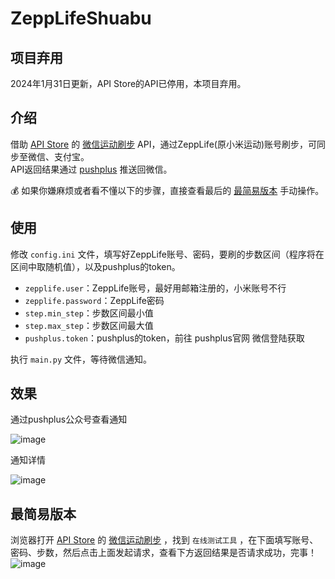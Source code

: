 # ZeppLifeShuabu
## 项目弃用
2024年1月31日更新，API Store的API已停用，本项目弃用。

## 介绍
借助 [API Store](https://apis.jxcxin.cn/) 的 [微信运动刷步](https://apis.jxcxin.cn/doc/mi.html) API，通过ZeppLife(原小米运动)账号刷步，可同步至微信、支付宝。  
API返回结果通过 [pushplus](http://www.pushplus.plus/) 推送回微信。  

:moneybag: 如果你嫌麻烦或者看不懂以下的步骤，直接查看最后的 [最简易版本](#最简易版本) 手动操作。

## 使用
修改 `config.ini` 文件，填写好ZeppLife账号、密码，要刷的步数区间（程序将在区间中取随机值），以及pushplus的token。
+ `zepplife.user`：ZeppLife账号，最好用邮箱注册的，小米账号不行
+ `zepplife.password`：ZeppLife密码
+ `step.min_step`：步数区间最小值
+ `step.max_step`：步数区间最大值
+ `pushplus.token`：pushplus的token，前往 pushplus官网 微信登陆获取

执行 `main.py` 文件，等待微信通知。

## 效果
通过pushplus公众号查看通知

![image](https://github.com/LQYHYQ/ZeppLifeShuabu/assets/38932132/46d9f357-177e-4c4d-ae93-7327e9fa3bf2)

通知详情

![image](https://github.com/LQYHYQ/ZeppLifeShuabu/assets/38932132/108c573b-bd69-482a-840d-cac914468434)

## 最简易版本
浏览器打开 [API Store](https://apis.jxcxin.cn/) 的 [微信运动刷步](https://apis.jxcxin.cn/doc/mi.html) ，找到 `在线测试工具` ，在下面填写账号、密码、步数，然后点击上面发起请求，查看下方返回结果是否请求成功，完事！
![image](https://github.com/LQYHYQ/ZeppLifeShuabu/assets/38932132/90e3e4de-55f9-409f-a164-add355239b93)

